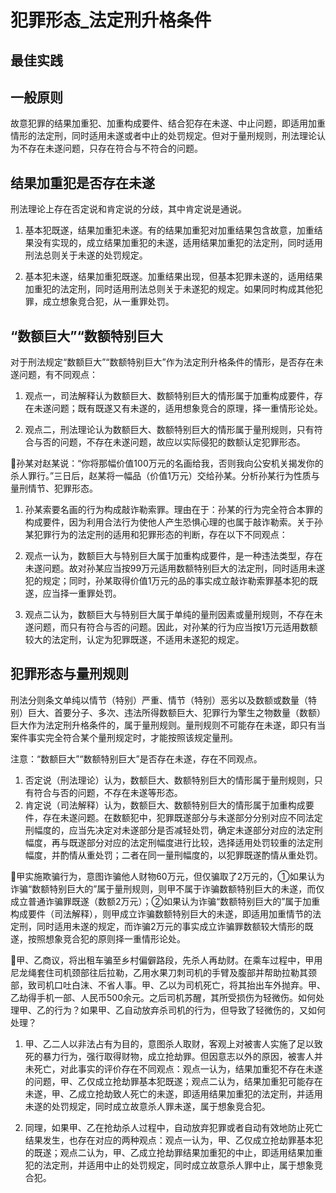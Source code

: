 # 犯罪形态_法定刑升格条件

## 最佳实践

## 一般原则


故意犯罪的结果加重犯、加重构成要件、结合犯存在未遂、中止问题，即适用加重情形的法定刑，同时适用未遂或者中止的处罚规定。但对于量刑规则，刑法理论认为不存在未遂问题，只存在符合与不符合的问题。


## 结果加重犯是否存在未遂

刑法理论上存在否定说和肯定说的分歧，其中肯定说是通说。

1. 基本犯既遂，结果加重犯未遂。有的结果加重犯对加重结果包含故意，加重结果没有实现的，成立结果加重犯的未遂，适用结果加重犯的法定刑，同时适用刑法总则关于未遂的处罚规定。

2. 基本犯未遂，结果加重犯既遂。加重结果出现，但基本犯罪未遂的，适用结果加重犯的法定刑，同时适用刑法总则关于未遂犯的规定。如果同时构成其他犯罪，成立想象竞合犯，从一重罪处罚。


## “数额巨大”“数额特别巨大

对于刑法规定“数额巨大”“数额特别巨大”作为法定刑升格条件的情形，是否存在未遂问题，有不同观点：

1. 观点一，司法解释认为数额巨大、数额特别巨大的情形属于加重构成要件，存在未遂问题；既有既遂又有未遂的，适用想象竞合的原理，择一重情形论处。

2. 观点二，刑法理论认为数额巨大、数额特别巨大的情形属于量刑规则，只有符合与否的问题，不存在未遂问题，故应以实际侵犯的数额认定犯罪形态。


🍐孙某对赵某说：“你将那幅价值100万元的名画给我，否则我向公安机关揭发你的杀人罪行。”三日后，赵某将一幅品（价值1万元）交给孙某。分析孙某行为性质与量刑情节、犯罪形态。

1. 孙某索要名画的行为构成敲诈勒索罪。理由在于：孙某的行为完全符合本罪的构成要件，因为利用合法行为使他人产生恐惧心理的也属于敲诈勒索。关于孙某犯罪行为的法定刑的适用和犯罪形态的判断，存在以下不同观点：

2. 观点一认为，数额巨大与特别巨大属于加重构成要件，是一种违法类型，存在未遂问题。故对孙某应当按99万元适用数额特别巨大的法定刑，同时适用未遂犯的规定；同时，孙某取得价值1万元的品的事实成立敲诈勒索罪基本犯的既遂，应当择一重罪处罚。


3. 观点二认为，数额巨大与特别巨大属于单纯的量刑因素或量刑规则，不存在未遂问题，而只有符合与否的问题。因此，对孙某的行为应当按1万元适用数额较大的法定刑，认定为犯罪既遂，不适用未遂犯的规定。


## 犯罪形态与量刑规则

刑法分则条文单纯以情节（特别）严重、情节（特别）恶劣以及数额或数量（特别）巨大、首要分子、多次、违法所得数额巨大、犯罪行为擎生之物数量（数额）巨大作为法定刑升格条件的，属于量刑规则。量刑规则不可能存在未遂，即只有当案件事实完全符合某个量刑规定时，才能按照该规定量刑。

注意：“数额巨大”“数额特别巨大”是否存在未遂，存在不同观点。

1. 否定说（刑法理论）认为，数额巨大、数额特别巨大的情形属于量刑规则，只有符合与否的问题，不存在未遂等形态。
2. 肯定说（司法解释）认为，数额巨大、数额特别巨大的情形属于加重构成要件，存在未遂问题。在数额犯中，犯罪既遂部分与未遂部分分别对应不同法定刑幅度的，应当先决定对未遂部分是否减轻处罚，确定未遂部分对应的法定刑幅度，再与既遂部分对应的法定刑幅度进行比较，选择适用处罚较重的法定刑幅度，并酌情从重处罚；二者在同一量刑幅度的，以犯罪既遂酌情从重处罚。


🍐甲实施欺骗行为，意图诈骗他人财物60万元，但仅骗取了2万元的，①如果认为诈骗“数额特别巨大的”属于量刑规则，则甲不属于诈骗数额特别巨大的未遂，而仅成立普通诈骗罪既遂（数额2万元）；②如果认为诈骗“数额特别巨大的”属于加重构成要件（司法解释），则甲成立诈骗数额特别巨大的未遂，即适用加重情节的法定刑，同时适用未遂的规定，而诈骗2万元的事实成立诈骗罪数额较大情形的既遂，按照想象竞合犯的原则择一重情形论处。


🍐甲、乙商议，将出租车骗至乡村偏僻路段，先杀人再劫财。在乘车过程中，甲用尼龙绳套住司机颈部往后拉勒，乙用水果刀刺司机的手臂及腹部并帮助拉勒其颈部，致司机口吐白沫、不省人事。甲、乙以为司机死亡，将其抬出车外抛弃。甲、乙劫得手机一部、人民币500余元。之后司机苏醒，其所受损伤为轻微伤。如何处理甲、乙的行为？如果甲、乙自动放弃杀司机的行为，但导致了轻微伤的，又如何处理？

1. 甲、乙二人以非法占有为目的，意图杀人取财，客观上对被害人实施了足以致死的暴力行为，强行取得财物，成立抢劫罪。但因意志以外的原因，被害人并未死亡，对此事实的评价存在不同观点：观点一认为，结果加重犯不存在未遂的问题，甲、乙仅成立抢劫罪基本犯既遂；观点二认为，结果加重犯可能存在未遂，甲、乙成立抢劫致人死亡的未遂，即适用结果加重犯的法定刑，并适用未遂的处罚规定，同时成立故意杀人罪未遂，属于想象竞合犯。

2. 同理，如果甲、乙在抢劫杀人过程中，自动放弃犯罪或者自动有效地防止死亡结果发生，也存在对应的两种观点：观点一认为，甲、乙仅成立抢劫罪基本犯的既遂；观点二认为，甲、乙成立抢劫罪结果加重犯的中止，即适用结果加重犯的法定刑，并适用中止的处罚规定，同时成立故意杀人罪中止，属于想象竞合犯。
